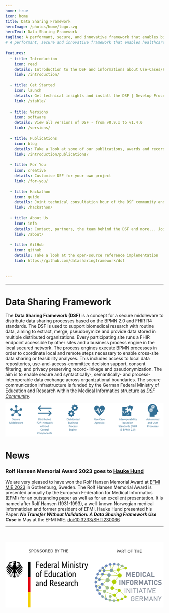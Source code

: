 ```yaml
---
home: true
icon: home
title: Data Sharing Framework
heroImage: /photos/home/logo.svg
heroText: Data Sharing Framework
tagline: A performant, secure, and innovative framework that enables biomedical researchers to extract value from routine data. 
# A performant, secure and innovative framework that enables healthcare data exchange across organizational boundaries. 

features:
  - title: Introduction
    icon: read
    details: Introduction to the DSF and informations about Use-Cases/Projects 
    link: /introduction/

  - title: Get Started 
    icon: launch
    details: Get technical insights and install the DSF | Develop Process Plugins
    link: /stable/

  - title: Versions
    icon: software
    details: View all versions of DSF - from v0.9.x to v1.4.0
    link: /versions/

  - title: Publications
    icon: blog
    details: Take a look at some of our publications, awards and recorded lectures
    link: /introduction/publications/

  - title: For You
    icon: creative
    details: Customise DSF for your own project
    link: /for-you/

  - title: Hackathon
    icon: guide
    details: Joint technical consultation hour of the DSF community and the FDPG+
    link: /hackathon/

  - title: About Us
    icon: info
    details: Contact, partners, the team behind the DSF and more... Join our community!
    link: /about/
  
  - title: GitHub
    icon: github
    details: Take a look at the open-source reference implementation
    link: https://github.com/datasharingframework/dsf


---
```

---
# Data Sharing Framework
The **Data Sharing Framework (DSF)** is a concept for a secure middleware to distribute data sharing processes based on the BPMN 2.0 and FHIR R4 standards. The DSF is used to support biomedical research with routine data, aiming to extract, merge, pseudonymize and provide data stored in multiple distributed organizations. Every participating site runs a FHIR endpoint accessible by other sites and a business process engine in the local secured network. The process engines execute BPMN processes in order to coordinate local and remote steps necessary to enable cross-site data sharing or feasibility analyses. This includes access to local data repositories, use-and-access-committee decision support, consent filtering, and privacy preserving record-linkage and pseudonymization. The aim is to enable secure and syntactically-, semantically- and process-interoperable data exchange across organizational boundaries. The secure communication infrastructure is funded by the German Federal Ministry of Education and Research within the Medical Informatics structure as *[DSF Community](https://www.gesundheitsforschung-bmbf.de/de/dsf-medizininformatik-struktur-data-sharing-framework-community-16133.php)*. 

![<B>DSF key aspects</B>](/photos/info/introduction/dsf-concept.png)


# News
<!--
Neue Informationen ergänzen!
---
-->

### Rolf Hansen Memorial Award 2023 goes to [Hauke Hund](https://github.com/hhund)
We are very pleased to have won the Rolf Hansen Memorial Award at [EFMI MIE 2023](https://www.mie2023.org/) in Gothenburg, Sweden. The Rolf Hansen Memorial Award is presented annually by the European Federation for Medical Informatics (EFMI) for an outstanding paper as well as for an excellent presentation. It is named after Rolf Hansen (1931-1993), a well-known Norwegian medical informatician and former president of EFMI. Hauke Hund presented his Paper: <I>**No Transfer Without Validation: A Data Sharing Framework Use Case**</I> in May at the EFMI MIE. [doi:10.3233/SHTI230066 ](https://ebooks.iospress.nl/doi/10.3233/SHTI230066) 

---
<br>
<br>

<!--
NUM Bild hinzufügen!
---
-->
<div class="image-container">
    <img src="/photos/learnmore/funding/bmbf-mii.png">
</div>
